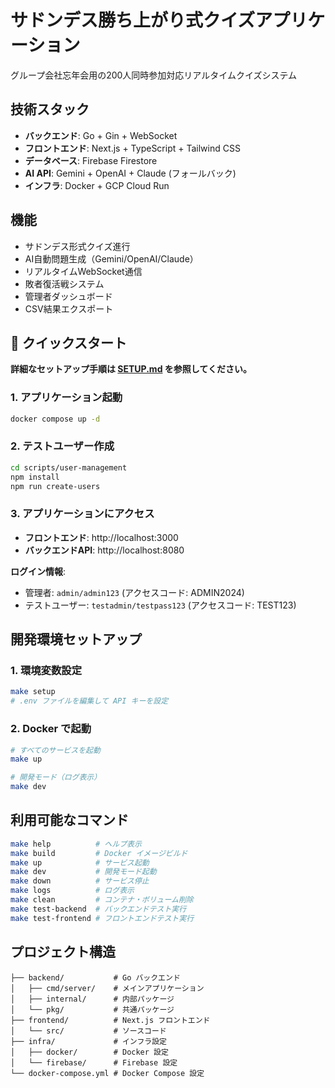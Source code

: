 # サドンデス勝ち上がり式クイズアプリケーション

グループ会社忘年会用の200人同時参加対応リアルタイムクイズシステム

## 技術スタック

- **バックエンド**: Go + Gin + WebSocket
- **フロントエンド**: Next.js + TypeScript + Tailwind CSS
- **データベース**: Firebase Firestore
- **AI API**: Gemini + OpenAI + Claude (フォールバック)
- **インフラ**: Docker + GCP Cloud Run

## 機能

- サドンデス形式クイズ進行
- AI自動問題生成（Gemini/OpenAI/Claude）
- リアルタイムWebSocket通信
- 敗者復活戦システム
- 管理者ダッシュボード
- CSV結果エクスポート

## 🚀 クイックスタート

**詳細なセットアップ手順は [SETUP.md](./SETUP.md) を参照してください。**

### 1. アプリケーション起動

```bash
docker compose up -d
```

### 2. テストユーザー作成

```bash
cd scripts/user-management
npm install
npm run create-users
```

### 3. アプリケーションにアクセス

- **フロントエンド**: http://localhost:3000
- **バックエンドAPI**: http://localhost:8080

**ログイン情報**:
- 管理者: `admin/admin123` (アクセスコード: ADMIN2024)
- テストユーザー: `testadmin/testpass123` (アクセスコード: TEST123)

## 開発環境セットアップ

### 1. 環境変数設定

```bash
make setup
# .env ファイルを編集して API キーを設定
```

### 2. Docker で起動

```bash
# すべてのサービスを起動
make up

# 開発モード（ログ表示）
make dev
```

## 利用可能なコマンド

```bash
make help          # ヘルプ表示
make build         # Docker イメージビルド
make up            # サービス起動
make dev           # 開発モード起動
make down          # サービス停止
make logs          # ログ表示
make clean         # コンテナ・ボリューム削除
make test-backend  # バックエンドテスト実行
make test-frontend # フロントエンドテスト実行
```

## プロジェクト構造

```
├── backend/           # Go バックエンド
│   ├── cmd/server/    # メインアプリケーション
│   ├── internal/      # 内部パッケージ
│   └── pkg/           # 共通パッケージ
├── frontend/          # Next.js フロントエンド
│   └── src/           # ソースコード
├── infra/             # インフラ設定
│   ├── docker/        # Docker 設定
│   └── firebase/      # Firebase 設定
└── docker-compose.yml # Docker Compose 設定
```